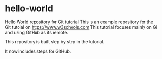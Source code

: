 # hello-world
Hello World repository for Git tutorial
This is an example repository for the Git tutoial on https://www.w3schools.com
This tutorial focuses mainly on Gi and using GitHub as its remote.

This repository is built step by step in the tutorial.

It now includes steps for GitHub.
